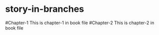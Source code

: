 # story-in-branches
#Chapter-1
This is chapter-1 in book file
#Chapter-2
This is chapter-2 in book file
